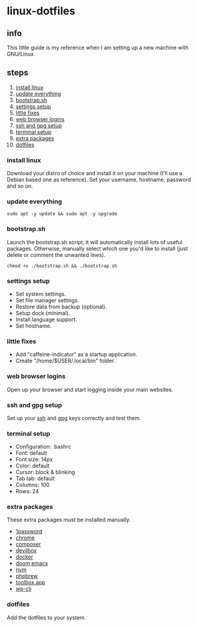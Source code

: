 # linux-dotfiles

## info

This little guide is my reference when I am setting up a new machine with GNU/Linux.

## steps

1. [install linux](#install-linux)
2. [update everything](#update-everything)
3. [bootstrap.sh](#bootstrapsh)
4. [settings setup](#settings-setup)
5. [little fixes](#little-fixes)
6. [web browser logins](#web-browser-logins)
7. [ssh and gpg setup](#ssh-and-gpg-setup)
8. [terminal setup](#terminal-setup)
9. [extra packages](#extra-packages)
10. [dotfiles](#dotfiles)

### install linux

Download your distro of choice and install it on your machine (I'll use a Debian based one as reference). Set your username, hostname, password and so on.

### update everything

```shell
sudo apt -y update && sudo apt -y upgrade
```

### bootstrap.sh

Launch the bootstrap.sh script, it will automatically install lots of useful packages.
Otherwise, manually select which one you'd like to install (just delete or comment the unwanted lines).

```shell
chmod +x ./bootstrap.sh && ./bootstrap.sh
```

### settings setup

* Set system settings.
* Set file manager settings.
* Restore data from backup (optional).
* Setup dock (minimal).
* Install language support.
* Set hostname.

### little fixes

* Add "caffeine-indicator" as a startup application.
* Create "/home/$USER/.local/bin" folder.

### web browser logins

Open up your browser and start logging inside your main websites.

### ssh and gpg setup

Set up your [ssh](https://gist.github.com/ailequal/b74811385f4047b34ad590d138c9ffcf) and [gpg](https://gist.github.com/ailequal/fc9b12cb35f119dcdc1a2f4406bf8b54) keys correctly and test them.

### terminal setup

* Configuration: .bashrc
* Font: default
* Font size: 14px
* Color: default
* Cursor: block & blinking
* Tab tab: default
* Columns: 100
* Rows: 24

### extra packages

These extra packages must be installed manually.

* [1password](https://1password.com)
* [chrome](https://www.google.com/chrome)
* [composer](https://getcomposer.org)
* [devilbox](https://github.com/cytopia/devilbox)
* [docker](https://docs.docker.com/engine/install/ubuntu)
* [doom emacs](https://github.com/doomemacs/doomemacs)
* [nvm](https://github.com/nvm-sh/nvm)
* [phpbrew](https://github.com/phpbrew/phpbrew)
* [toolbox app](https://www.jetbrains.com/toolbox-app)
* [wp-cli](https://github.com/wp-cli/wp-cli)

### dotfiles

Add the dotfiles to your system.
